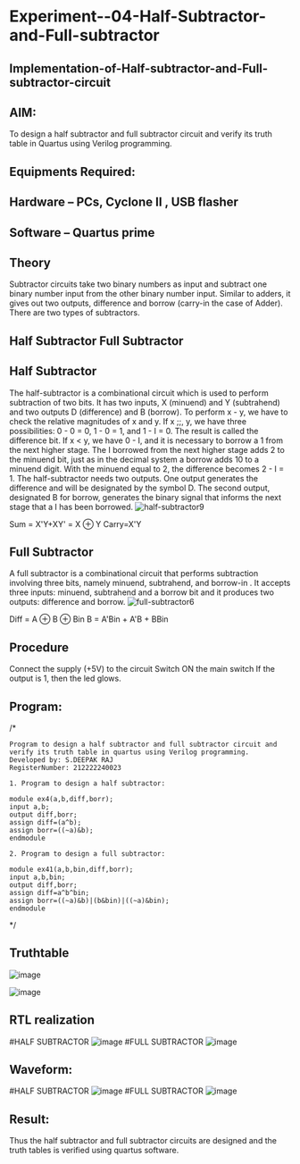 # Experiment--04-Half-Subtractor-and-Full-subtractor
## Implementation-of-Half-subtractor-and-Full-subtractor-circuit
## AIM:
To design a half subtractor and full subtractor circuit and verify its truth table in Quartus using Verilog programming.

## Equipments Required:
## Hardware – PCs, Cyclone II , USB flasher
## Software – Quartus prime
## Theory
Subtractor circuits take two binary numbers as input and subtract one binary number input from the other binary number input. Similar to adders, it gives out two outputs, difference and borrow (carry-in the case of Adder). There are two types of subtractors.

## Half Subtractor Full Subtractor
## Half Subtractor
The half-subtractor is a combinational circuit which is used to perform subtraction of two bits. It has two inputs, X (minuend) and Y (subtrahend) and two outputs D (difference) and B (borrow). To perform x - y, we have to check the relative magnitudes of x and y. If x ;;, y, we have three possibilities: 0 - 0 = 0, 1 - 0 = 1, and 1 - I = 0. The result is called the difference bit. If x < y, we have 0 - I, and it is necessary to borrow a 1 from the next higher stage. The I borrowed from the next higher stage adds 2 to the minuend bit, just as in the decimal system a borrow adds 10 to a minuend digit. With the minuend equal to 2, the difference becomes 2 - I = 1. The half-subtractor needs two outputs. One output generates the difference and will be designated by the symbol D. The second output, designated B for borrow, generates the binary signal that informs the next stage that a I has been borrowed.
![half-subtractor9](https://user-images.githubusercontent.com/36288975/166112538-58c3bc7c-ee5d-4e6a-ac8d-8e8328efe27a.png)


Sum = X'Y+XY' = X ⊕ Y
Carry=X'Y

## Full Subtractor
A full subtractor is a combinational circuit that performs subtraction involving three bits, namely minuend, subtrahend, and borrow-in . It accepts three inputs: minuend, subtrahend and a borrow bit and it produces two outputs: difference and borrow. 
![full-subtractor6](https://user-images.githubusercontent.com/36288975/166112541-24c68359-3de8-4674-ae22-8272ffc385ed.png)


Diff = A ⊕ B ⊕ Bin B = A'Bin + A'B + BBin

## Procedure
Connect the supply (+5V) to the circuit
Switch ON the main switch
If the output is 1, then the led glows.
## Program:
/*
```
Program to design a half subtractor and full subtractor circuit and verify its truth table in quartus using Verilog programming.
Developed by: S.DEEPAK RAJ
RegisterNumber: 212222240023

1. Program to design a half subtractor:

module ex4(a,b,diff,borr);
input a,b;
output diff,borr;
assign diff=(a^b);
assign borr=((~a)&b);
endmodule 

2. Program to design a full subtractor:

module ex41(a,b,bin,diff,borr);
input a,b,bin;
output diff,borr;
assign diff=a^b^bin;
assign borr=((~a)&b)|(b&bin)|((~a)&bin);
endmodule
```
*/
## Truthtable
![image](https://github.com/DEEPAK2200233/Experiment--03-Half-Subtractor-and-Full-subtractor/assets/118707676/1c7b1b34-0eff-41ce-907c-1c3cc05abc19)



![image](https://github.com/DEEPAK2200233/Experiment--03-Half-Subtractor-and-Full-subtractor/assets/118707676/ffeb6437-ff03-48d4-995f-4b46aafd0419)


##  RTL realization
#HALF SUBTRACTOR
![image](https://github.com/DEEPAK2200233/Experiment--03-Half-Subtractor-and-Full-subtractor/assets/118707676/8005115a-824b-487a-b50f-f789af6ef870)
#FULL SUBTRACTOR
![image](https://github.com/DEEPAK2200233/Experiment--03-Half-Subtractor-and-Full-subtractor/assets/118707676/7bc34a23-93b5-4d00-b2bb-b070ba467a35)



## Waveform:
#HALF SUBTRACTOR
![image](https://github.com/DEEPAK2200233/Experiment--03-Half-Subtractor-and-Full-subtractor/assets/118707676/630fd8be-817c-4f70-99ba-282ad854237a)
#FULL SUBTRACTOR
![image](https://github.com/DEEPAK2200233/Experiment--03-Half-Subtractor-and-Full-subtractor/assets/118707676/e0a9a732-bee6-42a1-8237-a43358a7acd4)

## Result:
Thus the half subtractor and full subtractor circuits are designed and the truth tables is verified using quartus software.
